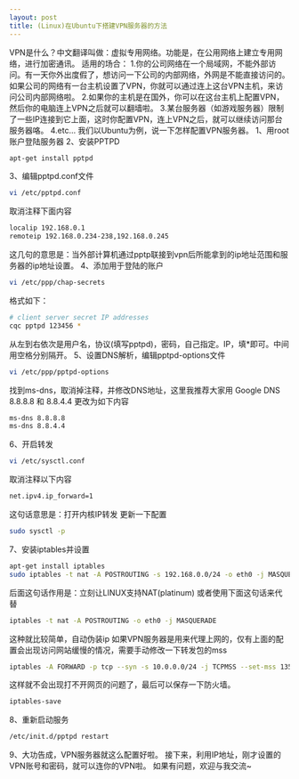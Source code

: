 ```yaml
---
layout: post
title: (Linux)在Ubuntu下搭建VPN服务器的方法
---
```

VPN是什么？中文翻译叫做：虚拟专用网络。功能是，在公用网络上建立专用网络，进行加密通讯。
适用的场合：
1.你的公司网络在一个局域网，不能外部访问。有一天你外出度假了，想访问一下公司的内部网络，外网是不能直接访问的。如果公司的网络有一台主机设置了VPN，你就可以通过连上这台VPN主机，来访问公司内部网络啦。
2.如果你的主机是在国外，你可以在这台主机上配置VPN，然后你的电脑连上VPN之后就可以翻墙啦。
3.某台服务器（如游戏服务器）限制了一些IP连接到它上面，这时你配置VPN，连上VPN之后，就可以继续访问那台服务器咯。
4.etc…
我们以Ubuntu为例，说一下怎样配置VPN服务器。
1、用root账户登陆服务器
2、安装PPTPD
```bash
apt-get install pptpd
```
3、编辑pptpd.conf文件
```bash
vi /etc/pptpd.conf
```
取消注释下面内容
```bash
localip 192.168.0.1
remoteip 192.168.0.234-238,192.168.0.245
```
这几句的意思是：当外部计算机通过pptp联接到vpn后所能拿到的ip地址范围和服务器的ip地址设置。
4、添加用于登陆的账户
```bash
vi /etc/ppp/chap-secrets
```
格式如下：
```bash
# client server secret IP addresses
cqc pptpd 123456 *
```
从左到右依次是用户名，协议(填写pptpd)，密码，自己指定。IP，填*即可。中间用空格分别隔开。
5、设置DNS解析，编辑pptpd-options文件
```bash
vi /etc/ppp/pptpd-options
```
找到ms-dns，取消掉注释，并修改DNS地址，这里我推荐大家用
Google DNS 8.8.8.8 和 8.8.4.4
更改为如下内容
```bash
ms-dns 8.8.8.8
ms-dns 8.8.4.4
```
6、开启转发
```bash
vi /etc/sysctl.conf
```
取消注释以下内容
```bash
net.ipv4.ip_forward=1
```
这句话意思是：打开内核IP转发
更新一下配置
```bash
sudo sysctl -p
```
7、安装iptables并设置
```bash
apt-get install iptables
sudo iptables -t nat -A POSTROUTING -s 192.168.0.0/24 -o eth0 -j MASQUERADE
```
后面这句话作用是：立刻让LINUX支持NAT(platinum)
或者使用下面这句话来代替
```bash
iptables -t nat -A POSTROUTING -o eth0 -j MASQUERADE
```
这种就比较简单，自动伪装ip
如果VPN服务器是用来代理上网的，仅有上面的配置会出现访问网站缓慢的情况，需要手动修改一下转发包的mss
```bash
iptables -A FORWARD -p tcp --syn -s 10.0.0.0/24 -j TCPMSS --set-mss 1356
```
这样就不会出现打不开网页的问题了，最后可以保存一下防火墙。
```bash
iptables-save
```
8、重新启动服务
```bash
/etc/init.d/pptpd restart
```
9、大功告成，VPN服务器就这么配置好啦。
接下来，利用IP地址，刚才设置的VPN账号和密码，就可以连你的VPN啦。
如果有问题，欢迎与我交流~
